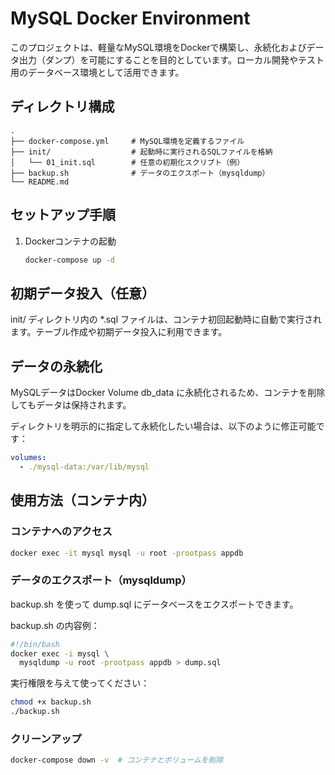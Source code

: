 # MySQL Docker Environment
このプロジェクトは、軽量なMySQL環境をDockerで構築し、永続化およびデータ出力（ダンプ）を可能にすることを目的としています。ローカル開発やテスト用のデータベース環境として活用できます。

## ディレクトリ構成
```
.
├── docker-compose.yml     # MySQL環境を定義するファイル
├── init/                  # 起動時に実行されるSQLファイルを格納
│   └── 01_init.sql        # 任意の初期化スクリプト（例）
├── backup.sh              # データのエクスポート（mysqldump）
└── README.md

```

## セットアップ手順
1. Dockerコンテナの起動
    ```bash
    docker-compose up -d
    ```

## 初期データ投入（任意）
init/ ディレクトリ内の *.sql ファイルは、コンテナ初回起動時に自動で実行されます。テーブル作成や初期データ投入に利用できます。

## データの永続化
MySQLデータはDocker Volume db_data に永続化されるため、コンテナを削除してもデータは保持されます。

ディレクトリを明示的に指定して永続化したい場合は、以下のように修正可能です：
```yaml
volumes:
  - ./mysql-data:/var/lib/mysql
```

## 使用方法（コンテナ内）
### コンテナへのアクセス
```sh
docker exec -it mysql mysql -u root -prootpass appdb
```

### データのエクスポート（mysqldump）
backup.sh を使って dump.sql にデータベースをエクスポートできます。

backup.sh の内容例：
```sh
#!/bin/bash
docker exec -i mysql \
  mysqldump -u root -prootpass appdb > dump.sql
```

実行権限を与えて使ってください：
```sh
chmod +x backup.sh
./backup.sh
```

### クリーンアップ
``` sh
docker-compose down -v  # コンテナとボリュームを削除
```